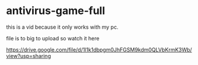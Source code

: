 # antivirus-game-full

this is a vid because it only works with my pc.

file is to big to upload so watch it here 

https://drive.google.com/file/d/1l1k1dbpgm0JhFGSM9kdm0QLVbKrmK3Wb/view?usp=sharing

